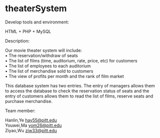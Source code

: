 # theaterSystem

Develop tools and environment:

HTML + PHP + MySQL

Description:

Our movie theater system will include:  
•	The reservation/withdraw of seats  
•	The list of films (time, auditorium, rate, price, etc) for customers  
•	The list of employees to each auditorium  
•	The list of merchandise sold to customers  
•	The view of profits per month and the rank of film market  

This database system has two entries. The entry of managers allows them to access the database to check the reservation status of seats and the entry of customers allows them to read the list of films, reserve seats and purchase merchandise.  

Team member:

Hanlin,Ye hay55@pitt.edu  
Youwei,Ma yom26@pitt.edu  
Ziyao,Wu ziw33@pitt.edu
